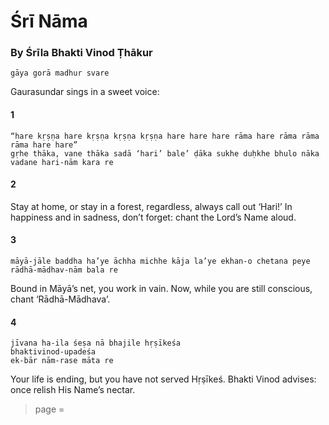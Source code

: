 # Śrī Nāma

### By Śrīla Bhakti Vinod Ṭhākur

    gāya gorā madhur svare

Gaurasundar sings in a sweet voice:

#### 1

    “hare kṛṣṇa hare kṛṣṇa kṛṣṇa kṛṣṇa hare hare hare rāma hare rāma rāma rāma hare hare”
    gṛhe thāka, vane thāka sadā ‘hari’ bale’ ḍāka sukhe duḥkhe bhulo nāka
    vadane hari-nām kara re


#### 2


Stay at home, or stay in a forest, regardless, always call out ‘Hari!’ In happiness and in sadness, don’t forget: chant the Lord’s Name aloud.

#### 3

    māyā-jāle baddha ha’ye āchha michhe kāja la’ye ekhan-o chetana peye
    rādhā-mādhav-nām bala re

Bound in Māyā’s net, you work in vain. Now, while you are still conscious, chant ‘Rādhā-Mādhava’.

#### 4

    jīvana ha-ila śeṣa nā bhajile hṛṣīkeśa
    bhaktivinod-upadeśa
    ek-bār nām-rase māta re

Your life is ending, but you have not served Hṛṣīkeś. Bhakti Vinod advises: once relish His Name’s nectar.


> page = 
